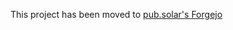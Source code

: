  This project has been moved to [pub.solar's Forgejo](https://git.pub.solar/realestninja/i3-individual-workspace-actions)
